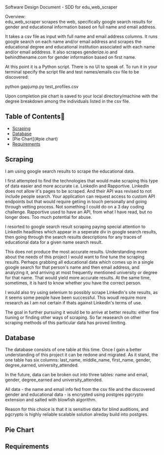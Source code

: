 Software Design Document - SDD for edu_web_scraper

Overview:<br/>
edu_web_scraper scrapes the web, specifically google search results for gender and educational information
based on full name and email address.

It takes a csv file as input with full name and email address columns. It runs google search on each name
and/or email address and scrapes the educational degree and educational institution associated with each name
and/or email adddress. It also scrapes genderize.io and behindthename.com for gender information
based on first name.

At this point it is a Python script. There is no UI to speak of. To run it in your terminal specify 
the script file and test names/emails csv file to be discovered:<br/>

python gapjump.py test_profiles.csv

Upon completion pie chart is saved to your local directory/machine with the degree breakdown
among the individuals listed in the csv file.

## Table of Contents📖

* [Scraping](#scraping)
* [Database](#database)
* [Pie Chart](#pie chart)
* [Requirements](#requirements)

## <a name="scraping"></a>Scraping

I am using google search results to scrape the educational data.

I first attempted to find the technologies that would make scraping this type of data
easier and more accurate i.e. LinkedIn and Rapportive. LinkedIn does not allow
it's pages to be scraped. And their API was revised to not include people search.
Your application can request access to custom API endpoints but that would require
getiing in touch personally and going through vetting process. Not something I could do on a 
3 day coding challenge. Rapportive used to have an API, from what I have read, but no longer does.
Too much potential for abuse.

I resorted to google search result scraping paying special attention to
LinkedIn headlines which appear in a seperate div in google search results, then going through
the search results descriptions for any traces of educational data for a given name
search result.

This does not produce the most accurate results. Understanding more about the needs
of this project I would want to fine tune the scraping results. Perhaps grabbing all
educational data which comes up in a single google search for that person's name and then email address, and analyzing it, and arriving at most frequently mentioned university or degree for that name. That would yield more accurate results. At the same time, sometimes, it is hard to know
whether you have the correct person.

I would also try using selenium to possibly scrape LinkedIn's site results, as it seems
some people have been successful. This woudl require more research as I am not certain
if thats against LinkedIn's terms of use.

The goal in further pursuing it would be to arrive at better results: either fine tiuning or finding other ways of scraping. So far reasearch on other scraping methods of this particular data
has proved limiting.

## <a name="database"></a>Database

The database consists of one table at this time. Once I gain a better understanding
of this project it can be redone and migrated. As it stand, the one table has six columns:
last_name, middle_name, first_name, gender, degree_earned, university_attended. 

In the future, data can be broken out into three tables: name and email, gender, degree_earned and
university_attended.

All data - the name and email info fed from the csv file and the discovered
gender and educational data - is encrypted using postgres pgcrypto extension and salted with blowfish algorithm.

Reason for this choice is that it is sensitive data for blind auditions, and pgcrypto
is highly reliable scalable solution alreday build into postgres.

## <a name="pie chart"></a>Pie Chart


## <a name="requirements"></a>Requirements

